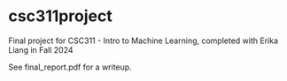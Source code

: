 # csc311project
Final project for CSC311 - Intro to Machine Learning, completed with Erika Liang in Fall 2024

See final_report.pdf for a writeup.
